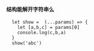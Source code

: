 #### 结构能解开字符串么
```
  let show =  (...params) => {
    let [a,b,c] = params[0]
    console.log(c,b,a)
  }
  show('abc')
```
